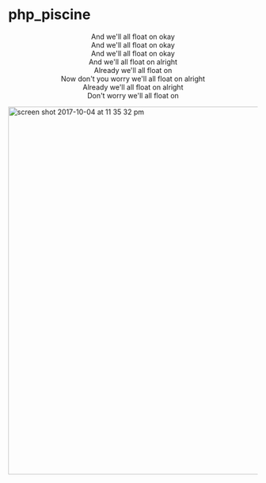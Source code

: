 # php_piscine
<p align="center">And we'll all float on okay <br />
And we'll all float on okay <br />
And we'll all float on okay <br />
And we'll all float on alright <br />
Already we'll all float on <br />
Now don't you worry we'll all float on alright <br />
Already we'll all float on alright <br />
Don't worry we'll all float on </p>
<img align="center" width="742" alt="screen shot 2017-10-04 at 11 35 32 pm" src="https://user-images.githubusercontent.com/13093517/31213699-bee19cd8-a95c-11e7-9ba6-940051238e83.png">
